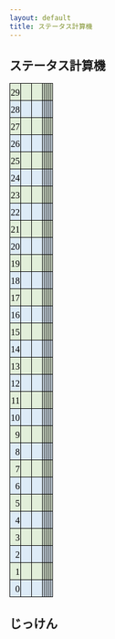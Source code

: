 ```yaml
---
layout: default
title: ステータス計算機
---
```


## ステータス計算機

<style>
<!--
@page
  {margin:.75in .7in .75in .7in;}
.style0
  {text-align:general;
  vertical-align:bottom;
  white-space:nowrap;
  color:black;
  font-size:12.0pt;
  font-weight:400;
  font-style:normal;
  text-decoration:none;
  font-family:"ＭＳ Ｐゴシック";
  border:none;}
td
  {padding-top:1px;
  padding-right:1px;
  padding-left:1px;
  color:black;
  font-size:12.0pt;
  font-weight:400;
  font-style:normal;
  text-decoration:none;
  font-family:"ＭＳ Ｐゴシック";
  text-align:general;
  vertical-align:bottom;
  border:none;
  white-space:nowrap;}
.xl65
  {color:black;
  font-size:11.0pt;}
.xl66
  {border:.5pt solid black;
  background:#DDEBF7;}
.xl67
  {border:.5pt solid black;
  background:#E2EFDA;}
.xl68
  {border:.5pt solid black;
  background:#FFF2CC;}
.xl69
  {border:.5pt solid black;
  background:#FCE4D6;}
.xl70
  {border:.5pt solid black;
  background:#D9E1F2;}
.xl71
  {border:.5pt solid black;
  background:#D9D9D9;}
.xl72
  {border-top:.5pt solid black;
  border-right:.5pt solid black;
  border-bottom:.5pt solid black;
  border-left:none;
  background:#FFF2CC;}
.xl73
  {text-align:center;
  border:.5pt solid black;
  background:#D9D9D9;}
.xl74
  {border-top:.5pt solid black;
  border-right:.5pt solid black;
  border-bottom:.5pt solid black;
  border-left:none;
  background:#D9D9D9;}
.xl75
  {border-top:.5pt solid black;
  border-right:.5pt solid black;
  border-bottom:.5pt solid black;
  border-left:none;
  background:#FCE4D6;}
.xl76
  {border-top:.5pt solid black;
  border-right:.5pt solid black;
  border-bottom:.5pt solid black;
  border-left:none;
  background:#E2EFDA;}
.xl77
  {border-top:.5pt solid black;
  border-right:.5pt solid black;
  border-bottom:.5pt solid black;
  border-left:none;
  background:#D9E1F2;}
.xl78
  {border-top:.5pt solid black;
  border-right:.5pt solid black;
  border-bottom:.5pt solid black;
  border-left:none;
  background:#DDEBF7;}
.xl79
  {border-top:none;
  border-right:.5pt solid black;
  border-bottom:.5pt solid black;
  border-left:.5pt solid black;
  background:#E2EFDA;}
.xl80
  {border-top:.5pt solid black;
  border-right:none;
  border-bottom:.5pt solid black;
  border-left:.5pt solid black;
  background:#D9D9D9;}
.xl81
  {border-top:.5pt solid black;
  border-right:.5pt solid black;
  border-bottom:none;
  border-left:.5pt solid black;
  background:#D9D9D9;}
.xl82
  {border:.5pt solid black;}
.xl83
  {vertical-align:middle;
  border:.5pt solid black;
  background:#D9D9D9;}
.xl84
  {font-size:11.0pt;}
.xl85
  {border-top:.5pt solid black;
  border-right:none;
  border-bottom:.5pt solid black;
  border-left:.5pt solid black;
  background:#DDEBF7;}
.xl86
  {border-top:.5pt solid black;
  border-right:none;
  border-bottom:.5pt solid black;
  border-left:none;
  background:#DDEBF7;}
.xl87
  {border-top:.5pt solid black;
  border-right:none;
  border-bottom:.5pt solid black;
  border-left:.5pt solid black;
  background:#E2EFDA;}
.xl88
  {border-top:.5pt solid black;
  border-right:none;
  border-bottom:.5pt solid black;
  border-left:none;
  background:#E2EFDA;}
.xl89
  {border-top:none;
  border-right:.5pt solid black;
  border-bottom:.5pt solid black;
  border-left:.5pt solid black;
  background:#D9D9D9;}
.xl90
  {vertical-align:middle;
  border-top:.5pt solid black;
  border-right:.5pt solid black;
  border-bottom:none;
  border-left:.5pt solid black;
  background:#D9D9D9;}
.xl91
  {vertical-align:middle;
  border-top:none;
  border-right:.5pt solid black;
  border-bottom:.5pt solid black;
  border-left:.5pt solid black;
  background:#D9D9D9;}
.xl92
  {vertical-align:middle;
  border:.5pt solid black;}
ruby
  {ruby-align:left;}
rt
  {color:windowtext;
  font-size:6.0pt;
  font-weight:400;
  font-style:normal;
  text-decoration:none;
  font-family:"ＭＳ Ｐゴシック";
  display:none;}
-->
</style>

<table border=0 cellpadding=0 cellspacing=0 width=449 style='border-collapse: collapse;table-layout:fixed;width:337pt'>
 <tbody>
  <tr height=20 style='height:15.0pt'>
   <td height=20 class=xl79 align=right style='height:15.0pt'>29</td>
   <td colspan=3 class=xl87 style='border-right:.5pt solid black;border-left: none'>　</td>
   <td class=xl67 style='border-top:none;border-left:none'>　</td>
   <td class=xl67 align=right style='border-top:none;border-left:none' id='h29'></td>
   <td class=xl67 align=right style='border-top:none;border-left:none' id='a29'></td>
   <td class=xl67 align=right style='border-top:none;border-left:none' id='b29'></td>
   <td class=xl67 align=right style='border-top:none;border-left:none' id='c29'></td>
   <td class=xl67 align=right style='border-top:none;border-left:none' id='d29'></td>
   <td class=xl67 align=right style='border-top:none;border-left:none' id='s29'></td>
  </tr>
  <tr height=20 style='height:15.0pt'>
   <td height=20 class=xl66 align=right style='height:15.0pt;border-top:none'>28</td>
   <td colspan=3 class=xl85 style='border-right:.5pt solid black;border-left: none'>　</td>
   <td class=xl66 style='border-top:none;border-left:none'>　</td>
   <td class=xl66 align=right style='border-top:none;border-left:none' id='h28'></td>
   <td class=xl66 align=right style='border-top:none;border-left:none' id='a28'></td>
   <td class=xl66 align=right style='border-top:none;border-left:none' id='b28'></td>
   <td class=xl66 align=right style='border-top:none;border-left:none' id='c28'></td>
   <td class=xl66 align=right style='border-top:none;border-left:none' id='d28'></td>
   <td class=xl66 align=right style='border-top:none;border-left:none' id='s28'></td>
  </tr>
  <tr height=20 style='height:15.0pt'>
   <td height=20 class=xl67 align=right style='height:15.0pt;border-top:none'>27</td>
   <td colspan=3 class=xl87 style='border-right:.5pt solid black;border-left: none'>　</td>
   <td class=xl67 style='border-top:none;border-left:none'>　</td>
   <td class=xl67 align=right style='border-top:none;border-left:none' id='h27'></td>
   <td class=xl67 align=right style='border-top:none;border-left:none' id='a27'></td>
   <td class=xl67 align=right style='border-top:none;border-left:none' id='b27'></td>
   <td class=xl67 align=right style='border-top:none;border-left:none' id='c27'></td>
   <td class=xl67 align=right style='border-top:none;border-left:none' id='d27'></td>
   <td class=xl67 align=right style='border-top:none;border-left:none' id='s27'></td>
  </tr>
  <tr height=20 style='height:15.0pt'>
   <td height=20 class=xl66 align=right style='height:15.0pt;border-top:none'>26</td>
   <td colspan=3 class=xl85 style='border-right:.5pt solid black;border-left: none'>　</td>
   <td class=xl66 style='border-top:none;border-left:none'>　</td>
   <td class=xl66 align=right style='border-top:none;border-left:none' id='h26'></td>
   <td class=xl66 align=right style='border-top:none;border-left:none' id='a26'></td>
   <td class=xl66 align=right style='border-top:none;border-left:none' id='b26'></td>
   <td class=xl66 align=right style='border-top:none;border-left:none' id='c26'></td>
   <td class=xl66 align=right style='border-top:none;border-left:none' id='d26'></td>
   <td class=xl66 align=right style='border-top:none;border-left:none' id='s26'></td>
  </tr>
  <tr height=20 style='height:15.0pt'>
   <td height=20 class=xl67 align=right style='height:15.0pt;border-top:none'>25</td>
   <td colspan=3 class=xl87 style='border-right:.5pt solid black;border-left: none'>　</td>
   <td class=xl67 style='border-top:none;border-left:none'>　</td>
   <td class=xl67 align=right style='border-top:none;border-left:none' id='h25'></td>
   <td class=xl67 align=right style='border-top:none;border-left:none' id='a25'></td>
   <td class=xl67 align=right style='border-top:none;border-left:none' id='b25'></td>
   <td class=xl67 align=right style='border-top:none;border-left:none' id='c25'></td>
   <td class=xl67 align=right style='border-top:none;border-left:none' id='d25'></td>
   <td class=xl67 align=right style='border-top:none;border-left:none' id='s25'></td>
  </tr>
  <tr height=20 style='height:15.0pt'>
   <td height=20 class=xl66 align=right style='height:15.0pt;border-top:none'>24</td>
   <td colspan=3 class=xl85 style='border-right:.5pt solid black;border-left: none'>　</td>
   <td class=xl66 style='border-top:none;border-left:none'>　</td>
   <td class=xl66 align=right style='border-top:none;border-left:none' id='h24'></td>
   <td class=xl66 align=right style='border-top:none;border-left:none' id='a24'></td>
   <td class=xl66 align=right style='border-top:none;border-left:none' id='b24'></td>
   <td class=xl66 align=right style='border-top:none;border-left:none' id='c24'></td>
   <td class=xl66 align=right style='border-top:none;border-left:none' id='d24'></td>
   <td class=xl66 align=right style='border-top:none;border-left:none' id='s24'></td>
  </tr>
  <tr height=20 style='height:15.0pt'>
   <td height=20 class=xl67 align=right style='height:15.0pt;border-top:none'>23</td>
   <td colspan=3 class=xl87 style='border-right:.5pt solid black;border-left: none'>　</td>
   <td class=xl67 style='border-top:none;border-left:none'>　</td>
   <td class=xl67 align=right style='border-top:none;border-left:none' id='h23'></td>
   <td class=xl67 align=right style='border-top:none;border-left:none' id='a23'></td>
   <td class=xl67 align=right style='border-top:none;border-left:none' id='b23'></td>
   <td class=xl67 align=right style='border-top:none;border-left:none' id='c23'></td>
   <td class=xl67 align=right style='border-top:none;border-left:none' id='d23'></td>
   <td class=xl67 align=right style='border-top:none;border-left:none' id='s23'></td>
  </tr>
  <tr height=20 style='height:15.0pt'>
   <td height=20 class=xl66 align=right style='height:15.0pt;border-top:none'>22</td>
   <td colspan=3 class=xl85 style='border-right:.5pt solid black;border-left: none'>　</td>
   <td class=xl66 style='border-top:none;border-left:none'>　</td>
   <td class=xl66 align=right style='border-top:none;border-left:none' id='h22'></td>
   <td class=xl66 align=right style='border-top:none;border-left:none' id='a22'></td>
   <td class=xl66 align=right style='border-top:none;border-left:none' id='b22'></td>
   <td class=xl66 align=right style='border-top:none;border-left:none' id='c22'></td>
   <td class=xl66 align=right style='border-top:none;border-left:none' id='d22'></td>
   <td class=xl66 align=right style='border-top:none;border-left:none' id='s22'></td>
  </tr>
  <tr height=20 style='height:15.0pt'>
   <td height=20 class=xl67 align=right style='height:15.0pt;border-top:none'>21</td>
   <td colspan=3 class=xl87 style='border-right:.5pt solid black;border-left: none'>　</td>
   <td class=xl67 style='border-top:none;border-left:none'>　</td>
   <td class=xl67 align=right style='border-top:none;border-left:none' id='h21'></td>
   <td class=xl67 align=right style='border-top:none;border-left:none' id='a21'></td>
   <td class=xl67 align=right style='border-top:none;border-left:none' id='b21'></td>
   <td class=xl67 align=right style='border-top:none;border-left:none' id='c21'></td>
   <td class=xl67 align=right style='border-top:none;border-left:none' id='d21'></td>
   <td class=xl67 align=right style='border-top:none;border-left:none' id='s21'></td>
  </tr>
  <tr height=20 style='height:15.0pt'>
   <td height=20 class=xl66 align=right style='height:15.0pt;border-top:none'>20</td>
   <td colspan=3 class=xl85 style='border-right:.5pt solid black;border-left: none'>　</td>
   <td class=xl66 style='border-top:none;border-left:none'>　</td>
   <td class=xl66 align=right style='border-top:none;border-left:none' id='h20'></td>
   <td class=xl66 align=right style='border-top:none;border-left:none' id='a20'></td>
   <td class=xl66 align=right style='border-top:none;border-left:none' id='b20'></td>
   <td class=xl66 align=right style='border-top:none;border-left:none' id='c20'></td>
   <td class=xl66 align=right style='border-top:none;border-left:none' id='d20'></td>
   <td class=xl66 align=right style='border-top:none;border-left:none' id='s20'></td>
  </tr>
  <tr height=20 style='height:15.0pt'>
   <td height=20 class=xl67 align=right style='height:15.0pt;border-top:none'>19</td>
   <td colspan=3 class=xl87 style='border-right:.5pt solid black;border-left: none'>　</td>
   <td class=xl67 style='border-top:none;border-left:none'>　</td>
   <td class=xl67 align=right style='border-top:none;border-left:none' id='h19'></td>
   <td class=xl67 align=right style='border-top:none;border-left:none' id='a19'></td>
   <td class=xl67 align=right style='border-top:none;border-left:none' id='b19'></td>
   <td class=xl67 align=right style='border-top:none;border-left:none' id='c19'></td>
   <td class=xl67 align=right style='border-top:none;border-left:none' id='d19'></td>
   <td class=xl67 align=right style='border-top:none;border-left:none' id='s19'></td>
  </tr>
  <tr height=20 style='height:15.0pt'>
   <td height=20 class=xl66 align=right style='height:15.0pt;border-top:none'>18</td>
   <td colspan=3 class=xl85 style='border-right:.5pt solid black;border-left: none'>　</td>
   <td class=xl66 style='border-top:none;border-left:none'>　</td>
   <td class=xl66 align=right style='border-top:none;border-left:none' id='h18'></td>
   <td class=xl66 align=right style='border-top:none;border-left:none' id='a18'></td>
   <td class=xl66 align=right style='border-top:none;border-left:none' id='b18'></td>
   <td class=xl66 align=right style='border-top:none;border-left:none' id='c18'></td>
   <td class=xl66 align=right style='border-top:none;border-left:none' id='d18'></td>
   <td class=xl66 align=right style='border-top:none;border-left:none' id='s18'></td>
  </tr>
  <tr height=20 style='height:15.0pt'>
   <td height=20 class=xl67 align=right style='height:15.0pt;border-top:none'>17</td>
   <td colspan=3 class=xl87 style='border-right:.5pt solid black;border-left: none'>　</td>
   <td class=xl67 style='border-top:none;border-left:none'>　</td>
   <td class=xl67 align=right style='border-top:none;border-left:none' id='h17'></td>
   <td class=xl67 align=right style='border-top:none;border-left:none' id='a17'></td>
   <td class=xl67 align=right style='border-top:none;border-left:none' id='b17'></td>
   <td class=xl67 align=right style='border-top:none;border-left:none' id='c17'></td>
   <td class=xl67 align=right style='border-top:none;border-left:none' id='d17'></td>
   <td class=xl67 align=right style='border-top:none;border-left:none' id='s17'></td>
  </tr>
  <tr height=20 style='height:15.0pt'>
   <td height=20 class=xl66 align=right style='height:15.0pt;border-top:none'>16</td>
   <td colspan=3 class=xl85 style='border-right:.5pt solid black;border-left: none'>　</td>
   <td class=xl66 style='border-top:none;border-left:none'>　</td>
   <td class=xl66 align=right style='border-top:none;border-left:none' id='h16'></td>
   <td class=xl66 align=right style='border-top:none;border-left:none' id='a16'></td>
   <td class=xl66 align=right style='border-top:none;border-left:none' id='b16'></td>
   <td class=xl66 align=right style='border-top:none;border-left:none' id='c16'></td>
   <td class=xl66 align=right style='border-top:none;border-left:none' id='d16'></td>
   <td class=xl66 align=right style='border-top:none;border-left:none' id='s16'></td>
  </tr>
  <tr height=20 style='height:15.0pt'>
   <td height=20 class=xl67 align=right style='height:15.0pt;border-top:none'>15</td>
   <td colspan=3 class=xl87 style='border-right:.5pt solid black;border-left: none'>　</td>
   <td class=xl67 style='border-top:none;border-left:none'>　</td>
   <td class=xl67 align=right style='border-top:none;border-left:none' id='h15'></td>
   <td class=xl67 align=right style='border-top:none;border-left:none' id='a15'></td>
   <td class=xl67 align=right style='border-top:none;border-left:none' id='b15'></td>
   <td class=xl67 align=right style='border-top:none;border-left:none' id='c15'></td>
   <td class=xl67 align=right style='border-top:none;border-left:none' id='d15'></td>
   <td class=xl67 align=right style='border-top:none;border-left:none' id='s15'></td>
  </tr>
  <tr height=20 style='height:15.0pt'>
   <td height=20 class=xl66 align=right style='height:15.0pt;border-top:none'>14</td>
   <td colspan=3 class=xl85 style='border-right:.5pt solid black;border-left: none'>　</td>
   <td class=xl66 style='border-top:none;border-left:none'>　</td>
   <td class=xl66 align=right style='border-top:none;border-left:none' id='h14'></td>
   <td class=xl66 align=right style='border-top:none;border-left:none' id='a14'></td>
   <td class=xl66 align=right style='border-top:none;border-left:none' id='b14'></td>
   <td class=xl66 align=right style='border-top:none;border-left:none' id='c14'></td>
   <td class=xl66 align=right style='border-top:none;border-left:none' id='d14'></td>
   <td class=xl66 align=right style='border-top:none;border-left:none' id='s14'></td>
  </tr>
  <tr height=20 style='height:15.0pt'>
   <td height=20 class=xl67 align=right style='height:15.0pt;border-top:none'>13</td>
   <td colspan=3 class=xl87 style='border-right:.5pt solid black;border-left: none'>　</td>
   <td class=xl67 style='border-top:none;border-left:none'>　</td>
   <td class=xl67 align=right style='border-top:none;border-left:none' id='h13'></td>
   <td class=xl67 align=right style='border-top:none;border-left:none' id='a13'></td>
   <td class=xl67 align=right style='border-top:none;border-left:none' id='b13'></td>
   <td class=xl67 align=right style='border-top:none;border-left:none' id='c13'></td>
   <td class=xl67 align=right style='border-top:none;border-left:none' id='d13'></td>
   <td class=xl67 align=right style='border-top:none;border-left:none' id='s13'></td>
  </tr>
  <tr height=20 style='height:15.0pt'>
   <td height=20 class=xl66 align=right style='height:15.0pt;border-top:none'>12</td>
   <td colspan=3 class=xl85 style='border-right:.5pt solid black;border-left: none'>　</td>
   <td class=xl66 style='border-top:none;border-left:none'>　</td>
   <td class=xl66 align=right style='border-top:none;border-left:none' id='h12'></td>
   <td class=xl66 align=right style='border-top:none;border-left:none' id='a12'></td>
   <td class=xl66 align=right style='border-top:none;border-left:none' id='b12'></td>
   <td class=xl66 align=right style='border-top:none;border-left:none' id='c12'></td>
   <td class=xl66 align=right style='border-top:none;border-left:none' id='d12'></td>
   <td class=xl66 align=right style='border-top:none;border-left:none' id='s12'></td>
  </tr>
  <tr height=20 style='height:15.0pt'>
   <td height=20 class=xl67 align=right style='height:15.0pt;border-top:none'>11</td>
   <td colspan=3 class=xl87 style='border-right:.5pt solid black;border-left: none'>　</td>
   <td class=xl67 style='border-top:none;border-left:none'>　</td>
   <td class=xl67 align=right style='border-top:none;border-left:none' id='h11'></td>
   <td class=xl67 align=right style='border-top:none;border-left:none' id='a11'></td>
   <td class=xl67 align=right style='border-top:none;border-left:none' id='b11'></td>
   <td class=xl67 align=right style='border-top:none;border-left:none' id='c11'></td>
   <td class=xl67 align=right style='border-top:none;border-left:none' id='d11'></td>
   <td class=xl67 align=right style='border-top:none;border-left:none' id='s11'></td>
  </tr>
  <tr height=20 style='height:15.0pt'>
   <td height=20 class=xl66 align=right style='height:15.0pt;border-top:none'>10</td>
   <td colspan=3 class=xl85 style='border-right:.5pt solid black;border-left: none'>　</td>
   <td class=xl66 style='border-top:none;border-left:none'>　</td>
   <td class=xl66 align=right style='border-top:none;border-left:none' id='h10'></td>
   <td class=xl66 align=right style='border-top:none;border-left:none' id='a10'></td>
   <td class=xl66 align=right style='border-top:none;border-left:none' id='b10'></td>
   <td class=xl66 align=right style='border-top:none;border-left:none' id='c10'></td>
   <td class=xl66 align=right style='border-top:none;border-left:none' id='d10'></td>
   <td class=xl66 align=right style='border-top:none;border-left:none' id='s10'></td>
  </tr>
  <tr height=20 style='height:15.0pt'>
   <td height=20 class=xl67 align=right style='height:15.0pt;border-top:none'>9</td>
   <td colspan=3 class=xl87 style='border-right:.5pt solid black;border-left: none'>　</td>
   <td class=xl67 style='border-top:none;border-left:none'>　</td>
   <td class=xl67 align=right style='border-top:none;border-left:none' id='h9'></td>
   <td class=xl67 align=right style='border-top:none;border-left:none' id='a9'></td>
   <td class=xl67 align=right style='border-top:none;border-left:none' id='b9'></td>
   <td class=xl67 align=right style='border-top:none;border-left:none' id='c9'></td>
   <td class=xl67 align=right style='border-top:none;border-left:none' id='d9'></td>
   <td class=xl67 align=right style='border-top:none;border-left:none' id='s9'></td>
  </tr>
  <tr height=20 style='height:15.0pt'>
   <td height=20 class=xl66 align=right style='height:15.0pt;border-top:none'>8</td>
   <td colspan=3 class=xl85 style='border-right:.5pt solid black;border-left: none'>　</td>
   <td class=xl66 style='border-top:none;border-left:none'>　</td>
   <td class=xl66 align=right style='border-top:none;border-left:none' id='h8'></td>
   <td class=xl66 align=right style='border-top:none;border-left:none' id='a8'></td>
   <td class=xl66 align=right style='border-top:none;border-left:none' id='b8'></td>
   <td class=xl66 align=right style='border-top:none;border-left:none' id='c8'></td>
   <td class=xl66 align=right style='border-top:none;border-left:none' id='d8'></td>
   <td class=xl66 align=right style='border-top:none;border-left:none' id='s8'></td>
  </tr>
  <tr height=20 style='height:15.0pt'>
   <td height=20 class=xl67 align=right style='height:15.0pt;border-top:none'>7</td>
   <td colspan=3 class=xl87 style='border-right:.5pt solid black;border-left: none'>　</td>
   <td class=xl67 style='border-top:none;border-left:none'>　</td>
   <td class=xl67 align=right style='border-top:none;border-left:none' id='h7'></td>
   <td class=xl67 align=right style='border-top:none;border-left:none' id='a7'></td>
   <td class=xl67 align=right style='border-top:none;border-left:none' id='b7'></td>
   <td class=xl67 align=right style='border-top:none;border-left:none' id='c7'></td>
   <td class=xl67 align=right style='border-top:none;border-left:none' id='d7'></td>
   <td class=xl67 align=right style='border-top:none;border-left:none' id='s7'></td>
  </tr>
  <tr height=20 style='height:15.0pt'>
   <td height=20 class=xl66 align=right style='height:15.0pt;border-top:none'>6</td>
   <td colspan=3 class=xl85 style='border-right:.5pt solid black;border-left: none'>　</td>
   <td class=xl66 style='border-top:none;border-left:none'>　</td>
   <td class=xl66 align=right style='border-top:none;border-left:none' id='h6'></td>
   <td class=xl66 align=right style='border-top:none;border-left:none' id='a6'></td>
   <td class=xl66 align=right style='border-top:none;border-left:none' id='b6'></td>
   <td class=xl66 align=right style='border-top:none;border-left:none' id='c6'></td>
   <td class=xl66 align=right style='border-top:none;border-left:none' id='d6'></td>
   <td class=xl66 align=right style='border-top:none;border-left:none' id='s6'></td>
  </tr>
  <tr height=20 style='height:15.0pt'>
   <td height=20 class=xl67 align=right style='height:15.0pt;border-top:none'>5</td>
   <td colspan=3 class=xl87 style='border-right:.5pt solid black;border-left: none'>　</td>
   <td class=xl67 style='border-top:none;border-left:none'>　</td>
   <td class=xl67 align=right style='border-top:none;border-left:none' id='h5'></td>
   <td class=xl67 align=right style='border-top:none;border-left:none' id='a5'></td>
   <td class=xl67 align=right style='border-top:none;border-left:none' id='b5'></td>
   <td class=xl67 align=right style='border-top:none;border-left:none' id='c5'></td>
   <td class=xl67 align=right style='border-top:none;border-left:none' id='d5'></td>
   <td class=xl67 align=right style='border-top:none;border-left:none' id='s5'></td>
  </tr>
  <tr height=20 style='height:15.0pt'>
   <td height=20 class=xl66 align=right style='height:15.0pt;border-top:none'>4</td>
   <td colspan=3 class=xl85 style='border-right:.5pt solid black;border-left: none'>　</td>
   <td class=xl66 style='border-top:none;border-left:none'>　</td>
   <td class=xl66 align=right style='border-top:none;border-left:none' id='h4'></td>
   <td class=xl66 align=right style='border-top:none;border-left:none' id='a4'></td>
   <td class=xl66 align=right style='border-top:none;border-left:none' id='b4'></td>
   <td class=xl66 align=right style='border-top:none;border-left:none' id='c4'></td>
   <td class=xl66 align=right style='border-top:none;border-left:none' id='d4'></td>
   <td class=xl66 align=right style='border-top:none;border-left:none' id='s4'></td>
  </tr>
  <tr height=20 style='height:15.0pt'>
   <td height=20 class=xl67 align=right style='height:15.0pt;border-top:none'>3</td>
   <td colspan=3 class=xl87 style='border-right:.5pt solid black;border-left: none'>　</td>
   <td class=xl67 style='border-top:none;border-left:none'>　</td>
   <td class=xl67 align=right style='border-top:none;border-left:none' id='h3'></td>
   <td class=xl67 align=right style='border-top:none;border-left:none' id='a3'></td>
   <td class=xl67 align=right style='border-top:none;border-left:none' id='b3'></td>
   <td class=xl67 align=right style='border-top:none;border-left:none' id='c3'></td>
   <td class=xl67 align=right style='border-top:none;border-left:none' id='d3'></td>
   <td class=xl67 align=right style='border-top:none;border-left:none' id='s3'></td>
  </tr>
  <tr height=20 style='height:15.0pt'>
   <td height=20 class=xl66 align=right style='height:15.0pt;border-top:none'>2</td>
   <td colspan=3 class=xl85 style='border-right:.5pt solid black;border-left: none'>　</td>
   <td class=xl66 style='border-top:none;border-left:none'>　</td>
   <td class=xl66 align=right style='border-top:none;border-left:none' id='h2'></td>
   <td class=xl66 align=right style='border-top:none;border-left:none' id='a2'></td>
   <td class=xl66 align=right style='border-top:none;border-left:none' id='b2'></td>
   <td class=xl66 align=right style='border-top:none;border-left:none' id='c2'></td>
   <td class=xl66 align=right style='border-top:none;border-left:none' id='d2'></td>
   <td class=xl66 align=right style='border-top:none;border-left:none' id='s2'></td>
  </tr>
  <tr height=20 style='height:15.0pt'>
   <td height=20 class=xl67 align=right style='height:15.0pt;border-top:none'>1</td>
   <td colspan=3 class=xl87 style='border-right:.5pt solid black;border-left: none'>　</td>
   <td class=xl67 style='border-top:none;border-left:none'>　</td>
   <td class=xl67 align=right style='border-top:none;border-left:none' id='h1'></td>
   <td class=xl67 align=right style='border-top:none;border-left:none' id='a1'></td>
   <td class=xl67 align=right style='border-top:none;border-left:none' id='b1'></td>
   <td class=xl67 align=right style='border-top:none;border-left:none' id='c1'></td>
   <td class=xl67 align=right style='border-top:none;border-left:none' id='d1'></td>
   <td class=xl67 align=right style='border-top:none;border-left:none' id='s1'></td>
  </tr>
  <tr height=20 style='height:15.0pt'>
   <td height=20 class=xl66 align=right style='height:15.0pt;border-top:none'>0</td>
   <td colspan=3 class=xl85 style='border-right:.5pt solid black;border-left: none'>　</td>
   <td class=xl66 style='border-top:none;border-left:none'>　</td>
   <td class=xl66 align=right style='border-top:none;border-left:none' id='h0'></td>
   <td class=xl66 align=right style='border-top:none;border-left:none' id='a0'></td>
   <td class=xl66 align=right style='border-top:none;border-left:none' id='b0'></td>
   <td class=xl66 align=right style='border-top:none;border-left:none' id='c0'></td>
   <td class=xl66 align=right style='border-top:none;border-left:none' id='d0'></td>
   <td class=xl66 align=right style='border-top:none;border-left:none' id='s0'></td>
  </tr>
 </tbody>
</table>

## じっけん
